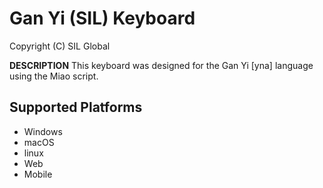 Gan Yi (SIL) Keyboard
=====================

Copyright (C) SIL Global

__DESCRIPTION__
This keyboard was designed for the Gan Yi [yna] language using the Miao script.

Supported Platforms
-------------------
 * Windows
 * macOS
 * linux
 * Web
 * Mobile

